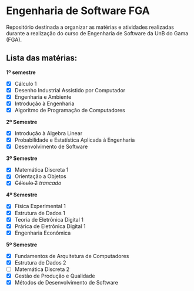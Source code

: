 # Engenharia de Software FGA

Repositório destinada a organizar as matérias e atividades realizadas durante a realização do curso de Engenharia de Software da UnB do Gama (FGA).

## Lista das matérias:

**1º semestre**
- [x] Cálculo 1
- [x] Desenho Industrial Assistido por Computador
- [x] Engenharia e Ambiente
- [x] Introdução à Engenharia
- [x] Algoritmo de Programação de Computadores

**2º Semestre**
- [x] Introdução à Algebra Linear
- [x] Probabilidade e Estatística Aplicada à Engenharia
- [x] Desenvolvimento de Software

**3º Semestre**
- [x] Matemática Discreta 1
- [x] Orientação a Objetos
- [x] ~~Cálculo 2~~ _trancado_

**4º Semestre**
- [x] Física Experimental 1
- [x] Estrutura de Dados 1
- [x] Teoria de Eletrônica Digital 1
- [x] Prárica de Eletrônica Digital 1
- [x] Engenharia Econômica

**5º Semestre**
- [x] Fundamentos de Arquitetura de Computadores
- [x] Estrutura de Dados 2
- [ ] Matemática Discreta 2
- [x] Gestão de Produção e Qualidade
- [x] Métodos de Desenvolvimento de Software
